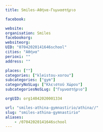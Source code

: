 ```yaml
---
title: Smiles-Αθήνα-Γυμναστήριο

facebook:

website:
organisation: Smiles
facebookorg:
websiteorg:
UID: "07042020141646school"
cities: "Αθήνα"
perioxi: ""
address: ""

places: [""]
categories: ["kleistou-xorou"]
subcategories: ["gym"]
categoryNoSLug: ["Κλειστού Χώρου"]
subcategoriesNoSLug: ["Γυμναστήριο"]

orgUID: org14042020001334

url: "smiles-athina-gymnastirio/athina//"
slug: "smiles-athina-gymnastirio"
aliases:
    - /07042020141646school
---
```





